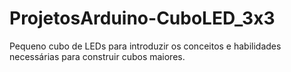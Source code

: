 # ProjetosArduino-CuboLED_3x3
Pequeno cubo de LEDs para introduzir os conceitos e habilidades necessárias para construir cubos maiores.
